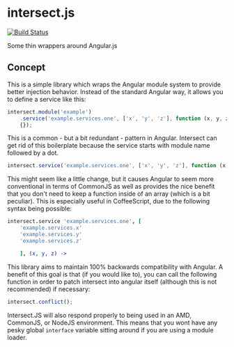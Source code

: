 intersect.js
============

[![Build Status](https://travis-ci.org/monokrome/intersect.js.svg?branch=master)](https://travis-ci.org/monokrome/intersect.js)

Some thin wrappers around Angular.js


Concept
-------

This is a simple library which wraps the Angular module system to provide
better injection behavior. Instead of the standard Angular way, it allows you
to define a service like this:

```javascript
intersect.module('example')
	.service('example.services.one', ['x', 'y', 'z'], function (x, y, z)
	{});
```

This is a common - but a bit redundant - pattern in Angular. Intersect can get
rid of this boilerplate because the service starts with module name followed by
a dot.

```javascript
intersect.service('example.services.one', ['x', 'y', 'z'], function (x, y, z) {});
```

This might seem like a little change, but it causes Angular to seem more
conventional in terms of CommonJS as well as provides the nice benefit that you
don't need to keep a function inside of an array (which is a bit peculiar).
This is especially useful in CoffeeScript, due to the following syntax being
possible:

```coffee
intersect.service 'example.services.one', [
	'example.services.x'
	'example.services.y'
	'example.services.z'

    ], (x, y, z) ->
```

This library aims to maintain 100% backwards compatibility with Angular. A
benefit of this goal is that (if you would like to), you can call the following
function in order to patch intersect into angular itself (although this is not
recommended) if necessary:

```javascript
intersect.conflict();
```

Intersect.JS will also respond properly to being used in an AMD, CommonJS, or
NodeJS environment. This means that you wont have any pesky global `interface`
variable sitting around if you are using a module loader.

